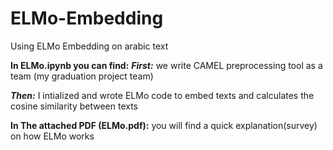 # ELMo-Embedding
Using ELMo Embedding on arabic text 

**In ELMo.ipynb you can find:**
_**First:**_
we write CAMEL preprocessing tool as a team (my graduation project team)

_**Then:**_
I intialized and wrote ELMo code to embed texts and calculates the cosine similarity between texts

**In The attached PDF (ELMo.pdf):**
you will find a quick explanation(survey) on how ELMo works

